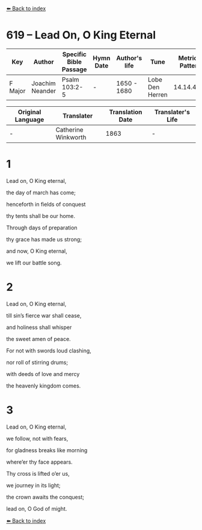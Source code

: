 [⬅️ Back to index](../README.md)

# 619 – Lead On, O King Eternal

Key | Author   | Specific Bible Passage     |Hymn Date |Author's life |Tune |Metrical Pattern   |Composer/Source                                                                                        
-- | --------- | ---------------------------|----------|--------------|-----|-------------------|-------------   
F Major  | Joachim Neander      | Psalm 103:2-5 | -  | 1650 - 1680 | Lobe Den Herren | 14.14.4.7.8 | Chorale Book for England, 1863 

Original Language | Translater | Translation Date   | Translater's Life     
----------------- | --------- | --------------------|-------------   
\-  | Catherine Winkworth      | 1863 | -  | 1827 - 1878 



# 1

Lead on, O King eternal,

the day of march has come;

henceforth in fields of conquest

thy tents shall be our home.

Through days of preparation

thy grace has made us strong;

and now, O King eternal,

we lift our battle song.



# 2

Lead on, O King eternal,

till sin’s fierce war shall cease,

and holiness shall whisper

the sweet amen of peace.

For not with swords loud clashing,

nor roll of stirring drums;

with deeds of love and mercy

the heavenly kingdom comes.



# 3

Lead on, O King eternal,

we follow, not with fears,

for gladness breaks like morning

where’er thy face appears.

Thy cross is lifted o’er us,

we journey in its light;

the crown awaits the conquest;

lead on, O God of might.

[⬅️ Back to index](../README.md)
